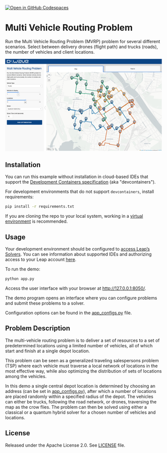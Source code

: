 [![Open in GitHub Codespaces](https://img.shields.io/badge/Open%20in%20GitHub%20Codespaces-333?logo=github)](https://codespaces.new/dwave-examples/mvrp?quickstart=1)

# Multi Vehicle Routing Problem

Run the Multi Vehicle Routing Problem (MVRP) problem for several different scenarios. Select between
delivery drones (flight path) and trucks (roads), the number of vehicles and client locations.

![D-Wave Logo](assets/app.png)

## Installation
You can run this example without installation in cloud-based IDEs that support the [Development Containers specification](https://containers.dev/supporting) (aka "devcontainers").

For development environments that do not support `devcontainers`, install requirements:

```bash
pip install -r requirements.txt
```

If you are cloning the repo to your local system, working in a [virtual environment](https://docs.python.org/3/library/venv.html) is recommended.

## Usage
Your development environment should be configured to [access Leap’s Solvers](https://docs.dwavequantum.com/en/latest/ocean/leap_authorization.html). You can see information about supported IDEs and authorizing access to your Leap account [here](https://docs.dwavequantum.com/en/latest/leap_sapi/dev_env.html).

To run the demo:

```bash
python app.py
```

Access the user interface with your browser at http://127.0.0.1:8050/.

The demo program opens an interface where you can configure problems and submit these problems to a solver.

Configuration options can be found in the [app_configs.py](app_configs.py) file.

## Problem Description

The multi-vehicle routing problem is to deliver a set of resources to a set of
predetermined locations using a limited number of vehicles, all of which start and finish at a
single depot location.

This problem can be seen as a generalized traveling salespersons problem (TSP) where each vehicle
must traverse a local network of locations in the most effective way, while also optimizing 
the distribution of sets of locations among the vehicles.

In this demo a single central depot location is determined by choosing an address (can be set in
[app_configs.py](app_configs.py)), after which a number of locations are placed randomly within a
specified radius of the depot. The vehicles can either be trucks, following the road network, or
drones, traversing the map as the crow flies. The problem can then be solved using either a
classical or a quantum hybrid solver for a chosen number of vehicles and locations.

## License

Released under the Apache License 2.0. See [LICENSE](LICENSE) file.
